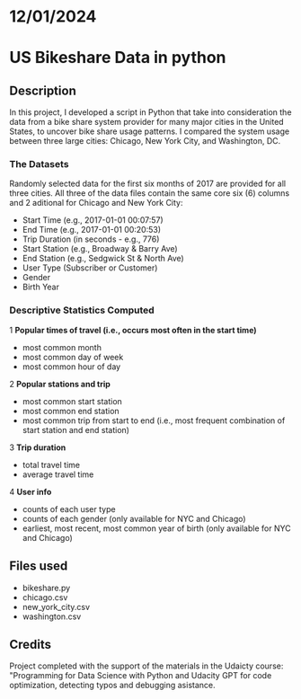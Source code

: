 
# 12/01/2024
 
# US Bikeshare Data in python

## Description
In this project, I developed a script in Python that take into consideration the data from a bike share system provider for many major cities in the United States, to uncover bike share usage patterns. I compared the system usage between three large cities: Chicago, New York City, and Washington, DC.

### The Datasets
Randomly selected data for the first six months of 2017 are provided for all three cities. All three of the data files contain the same core six (6) columns and 2 aditional for Chicago and New York City:

- Start Time (e.g., 2017-01-01 00:07:57)
- End Time (e.g., 2017-01-01 00:20:53)
- Trip Duration (in seconds - e.g., 776)
- Start Station (e.g., Broadway & Barry Ave)
- End Station (e.g., Sedgwick St & North Ave)
- User Type (Subscriber or Customer)
- Gender
- Birth Year

### Descriptive Statistics Computed

1 **Popular times of travel (i.e., occurs most often in the start time)**
- most common month
- most common day of week
- most common hour of day

2 **Popular stations and trip**
- most common start station
- most common end station
- most common trip from start to end (i.e., most frequent combination of start station and end station)

3 **Trip duration**
- total travel time
- average travel time

4 **User info**
- counts of each user type
- counts of each gender (only available for NYC and Chicago)
- earliest, most recent, most common year of birth (only available for NYC and Chicago)

## Files used
- bikeshare.py 
- chicago.csv
- new_york_city.csv
- washington.csv

## Credits
Project completed with the support of the materials in the Udaicty course: "Programming for Data Science with Python and Udacity GPT for code optimization, detecting typos and debugging asistance.

